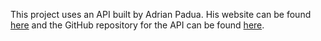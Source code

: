 This project uses an API built by Adrian Padua. His website can be found [here](http://www.dnd5eapi.co/) and the GitHub repository for the API can be found [here](https://github.com/adrpadua/5e-database).

